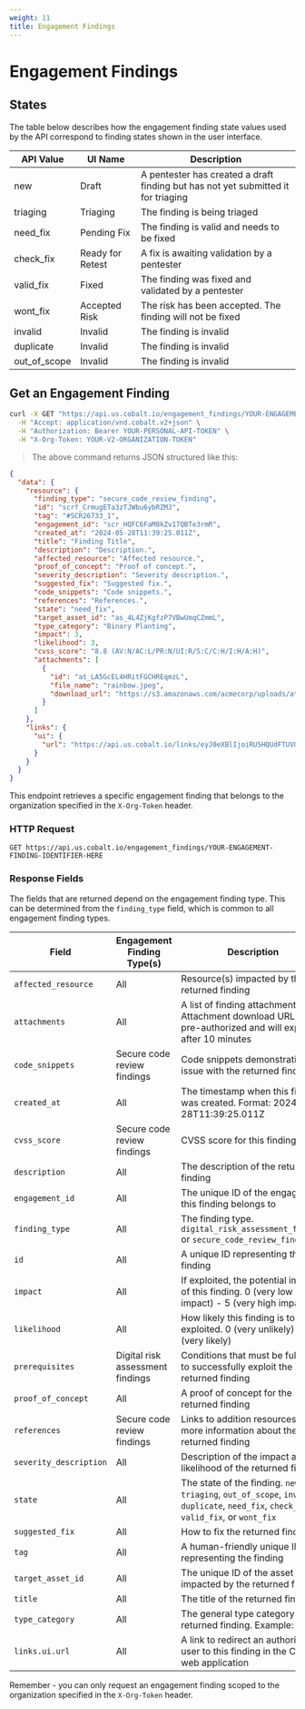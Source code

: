 ```yaml
---
weight: 11
title: Engagement Findings
---
```


# Engagement Findings

## States

The table below describes how the engagement finding state values used by the API correspond to finding states shown in
the user interface.

| API Value    | UI Name          | Description                                                                       |
|--------------|------------------|-----------------------------------------------------------------------------------|
| new          | Draft            | A pentester has created a draft finding but has not yet submitted it for triaging |
| triaging     | Triaging         | The finding is being triaged                                                      |
| need_fix     | Pending Fix      | The finding is valid and needs to be fixed                                        |
| check_fix    | Ready for Retest | A fix is awaiting validation by a pentester                                       |
| valid_fix    | Fixed            | The finding was fixed and validated by a pentester                                |
| wont_fix     | Accepted Risk    | The risk has been accepted. The finding will not be fixed                         |
| invalid      | Invalid          | The finding is invalid                                                            |
| duplicate    | Invalid          | The finding is invalid                                                            |
| out_of_scope | Invalid          | The finding is invalid                                                            |

## Get an Engagement Finding

```sh
curl -X GET "https://api.us.cobalt.io/engagement_findings/YOUR-ENGAGEMENT-FINDING-IDENTIFIER" \
  -H "Accept: application/vnd.cobalt.v2+json" \
  -H "Authorization: Bearer YOUR-PERSONAL-API-TOKEN" \
  -H "X-Org-Token: YOUR-V2-ORGANIZATION-TOKEN"
```

> The above command returns JSON structured like this:

```json
{
  "data": {
    "resource": {
      "finding_type": "secure_code_review_finding",
      "id": "scrf_CrmugETa3zTJWbu6ybRZMJ",
      "tag": "#SCR26733_1",
      "engagement_id": "scr_HQFC6FaM8kZv17QBTe3rmR",
      "created_at": "2024-05-28T11:39:25.011Z",
      "title": "Finding Title",
      "description": "Description.",
      "affected_resource": "Affected resource.",
      "proof_of_concept": "Proof of concept.",
      "severity_description": "Severity description.",
      "suggested_fix": "Suggested fix.",
      "code_snippets": "Code snippets.",
      "references": "References.",
      "state": "need_fix",
      "target_asset_id": "as_4L4ZjKgfzP7VBwUmqCZmmL",
      "type_category": "Binary Planting",
      "impact": 3,
      "likelihood": 3,
      "cvss_score": "8.8 (AV:N/AC:L/PR:N/UI:R/S:C/C:H/I:H/A:H)",
      "attachments": [
        {
          "id": "at_LA5GcEL4HRitFGCHREqmzL",
          "file_name": "rainbow.jpeg",
          "download_url": "https://s3.amazonaws.com/acmecorp/uploads/attachment/file/12345/rainbow.jpeg?something=1"
        }
      ]
    },
    "links": {
      "ui": {
        "url": "https://api.us.cobalt.io/links/eyJ0eXBlIjoiRU5HQUdFTUVOVF9GSU5ESU5HIiwib3JnU2x1ZyI6Im1vaHItd2Fsa2VyLTkiLCJwZW50ZXN0VGFnIjoiIiwiZmluZGluZ0lkIjoiIiwiYXNzZXRUYWciOiIiLCJlbmdhZ2VtZW50SWQiOiJzY3JfSFFGQzZGYU04a1p2MTdRQlRlM3JtUiIsImRhc3RUYXJnZXRJZCI6IiIsImRhc3RGaW5kaW5nSWQiOiIiLCJlbmdhZ2VtZW50RmluZGluZ0lkIjoic2NyZl9Dcm11Z0VUYTN6VEpXYnU2eWJSWk1KIn0="
      }
    }
  }
}
```

This endpoint retrieves a specific engagement finding that belongs to the organization specified in the `X-Org-Token`
header.

### HTTP Request

`GET https://api.us.cobalt.io/engagement_findings/YOUR-ENGAGEMENT-FINDING-IDENTIFIER-HERE`

### Response Fields

The fields that are returned depend on the engagement finding type.  This can be determined from the `finding_type`
field, which is common to all engagement finding types.

| Field                  | Engagement Finding Type(s)       | Description                                                                                                                              |
|------------------------|----------------------------------|------------------------------------------------------------------------------------------------------------------------------------------|
| `affected_resource`    | All                              | Resource(s) impacted by the returned finding                                                                                             |
| `attachments`          | All                              | A list of finding attachments. Attachment download URLs are pre-authorized and will expire after 10 minutes                              |
| `code_snippets`        | Secure code review findings      | Code snippets demonstrating the issue with the returned finding                                                                          |
| `created_at`           | All                              | The timestamp when this finding was created.  Format: 2024-05-28T11:39:25.011Z                                                           |
| `cvss_score`           | Secure code review findings      | CVSS score for this finding                                                                                                              |
| `description`          | All                              | The description of the returned finding                                                                                                  |
| `engagement_id`        | All                              | The unique ID of the engagement this finding belongs to                                                                                  |
| `finding_type`         | All                              | The finding type. `digital_risk_assessment_finding` or `secure_code_review_finding`                                                      |
| `id`                   | All                              | A unique ID representing the finding                                                                                                     |
| `impact`               | All                              | If exploited, the potential impact of this finding. 0 (very low impact) - 5 (very high impact)                                           |
| `likelihood`           | All                              | How likely this finding is to be exploited. 0 (very unlikely) - 5 (very likely)                                                          |
| `prerequisites`        | Digital risk assessment findings | Conditions that must be fulfilled to successfully exploit the returned finding                                                           |
| `proof_of_concept`     | All                              | A proof of concept for the returned finding                                                                                              |
| `references`           | Secure code review findings      | Links to addition resources for more information about the returned finding                                                              |
| `severity_description` | All                              | Description of the impact and likelihood of the returned finding                                                                         |
| `state`                | All                              | The state of the finding. `new`, `triaging`, `out_of_scope`, `invalid`, `duplicate`, `need_fix`, `check_fix`, `valid_fix`, or `wont_fix` |
| `suggested_fix`        | All                              | How to fix the returned finding                                                                                                          |
| `tag`                  | All                              | A human-friendly unique ID representing the finding                                                                                      |
| `target_asset_id`      | All                              | The unique ID of the asset impacted by the returned finding                                                                              |
| `title`                | All                              | The title of the returned finding                                                                                                        |
| `type_category`        | All                              | The general type category of the returned finding.  Example: XSS                                                                         |
| `links.ui.url`         | All                              | A link to redirect an authorized user to this finding in the Cobalt web application                                                      |

<aside class="notice">
Remember - you can only request an engagement finding scoped to the organization specified in the
<code>X-Org-Token</code> header.
</aside>
